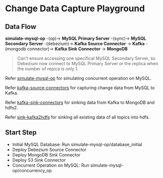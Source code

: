 # Change Data Capture Playground

## Data Flow

**simulate-mysql-op** -(op)-> **MySQL Primary Server** -(sync)-> **MySQL Secondary Server** -(debezium)-> **Kafka Source Connector** -> **Kafka** -(mongodb connector)-> **Kafka Sink Connector** -> **MongoDB**

> Can't ensure accessing one specifical MySQL Secondary Server, so Debezium now connect to MySQL Primary Server or the replica when the number of repica is only 1.

Refer [simulate-mysql-op](./simulate-mysql-op) for simulating concurrent operation on MySQL.

Refer [kafka-source-connectors](./kafka-source-connectors) for capturing change data from MySQL to Kafka.

Refer [kafka-sink-connectors](./kafka-sink-connectors) for sinking data from Kafka to MongoDB and hdfs2.

Refer [sink-kafka2hdfs](./sink-kafka2hdfs) for sinking all existing data of all topics into hdfs.

## Start Step

* Initial MySQL Database: Run simulate-mysql-op/database_initial
* Deploy Debezium Source Connector
* Deploy MongoDB Sink Connector
* Deploy S3 Sink Connector
* Concurrent Operation on MySQL: Run simulate-mysql-op/concurrency_op
